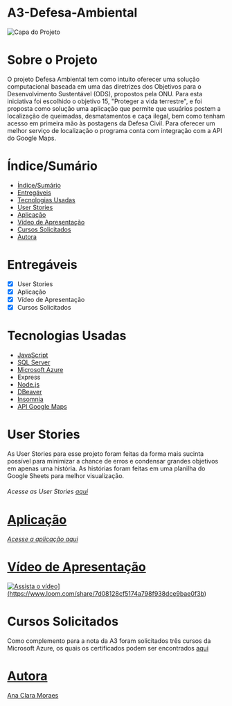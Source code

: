 # A3-Defesa-Ambiental


![Capa do Projeto](https://s1.static.brasilescola.uol.com.br/img/2018/11/cerrado.jpg)

# Sobre o Projeto

O projeto Defesa Ambiental tem como intuito oferecer uma solução computacional baseada em uma das diretrizes dos Objetivos para o Desenvolvimento Sustentável (ODS), propostos pela ONU.
Para esta iniciativa foi escolhido o objetivo 15, "Proteger a vida terrestre", e foi proposta como solução uma aplicação que permite que usuários postem a localização de queimadas, desmatamentos e caça ilegal, bem como tenham acesso em primeira mão às postagens da Defesa Civil.
Para oferecer um melhor serviço de localização o programa conta com integração com a API do Google Maps.

# Índice/Sumário

- [Índice/Sumário](#índicesumário)
- [Entregáveis](#entregáveis)
- [Tecnologias Usadas](#tecnologias-usadas)
- [User Stories](#user-stories)
- [Aplicação](#aplicação)
- [Vídeo de Apresentação](#vídeo-de-apresentação)
- [Cursos Solicitados](#cursos-solicitados)
- [Autora](#autora)

# Entregáveis 

- [x] User Stories
- [x] Aplicação
- [x] Vídeo de Apresentação
- [x] Cursos Solicitados

# Tecnologias Usadas

- [JavaScript](https://developer.mozilla.org/pt-BR/docs/Web/JavaScript)
- [SQL Server](https://www.microsoft.com/en-us/sql-server/sql-server-downloads)
- [Microsoft Azure](https://azure.microsoft.com/pt-br/)
- Express
- [Node.js](https://nodejs.org/en)
- [DBeaver](https://dbeaver.io)
- [Insomnia](https://insomnia.rest)
- [API Google Maps](https://developers.google.com/maps?hl=pt-br)

# User Stories

As User Stories para esse projeto foram feitas da forma mais sucinta possível para minimizar a chance de erros e condensar grandes objetivos em apenas uma história. As histórias foram feitas em uma planilha do Google Sheets para melhor visualização.

###### Acesse as User Stories <a href="https://docs.google.com/spreadsheets/d/1QmcNFn9ERHp3krTw5OTY61I1lfRGVzWMnzmaBL2o1Xg/edit?usp=sharing">aqui

# Aplicação

###### Acesse a aplicação  <a href="app">aqui

# Vídeo de Apresentação


![Assista o vídeo](https://cdn.loom.com/sessions/thumbnails/7d08128cf5174a798f938dce9bae0f3b-with-play.gif)](https://www.loom.com/share/7d08128cf5174a798f938dce9bae0f3b)


# Cursos Solicitados

Como complemento para a nota da A3 foram solicitados três cursos da Microsoft Azure, os quais os certificados podem ser encontrados <a href="cursos">aqui

# Autora

<a href="https://github.com/kimanakim">Ana Clara Moraes
